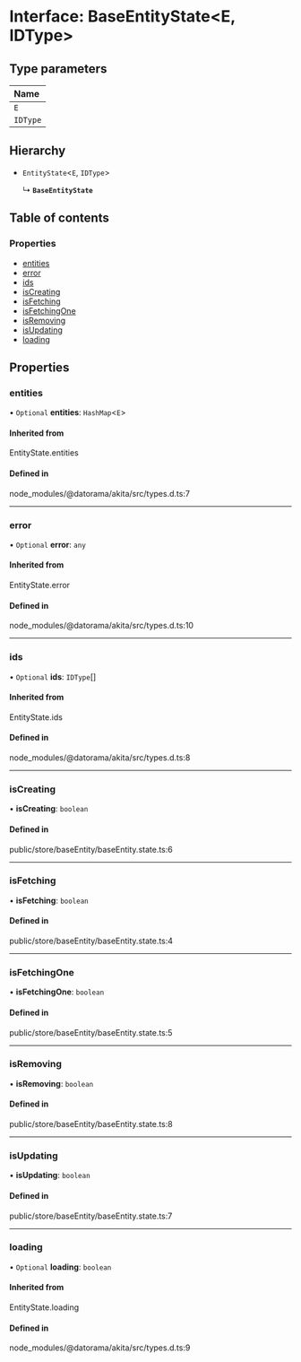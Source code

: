# Interface: BaseEntityState<E, IDType\>

## Type parameters

| Name |
| :------ |
| `E` |
| `IDType` |

## Hierarchy

- `EntityState`<`E`, `IDType`\>

  ↳ **`BaseEntityState`**

## Table of contents

### Properties

- [entities](../wiki/BaseEntityState#entities)
- [error](../wiki/BaseEntityState#error)
- [ids](../wiki/BaseEntityState#ids)
- [isCreating](../wiki/BaseEntityState#iscreating)
- [isFetching](../wiki/BaseEntityState#isfetching)
- [isFetchingOne](../wiki/BaseEntityState#isfetchingone)
- [isRemoving](../wiki/BaseEntityState#isremoving)
- [isUpdating](../wiki/BaseEntityState#isupdating)
- [loading](../wiki/BaseEntityState#loading)

## Properties

### entities

• `Optional` **entities**: `HashMap`<`E`\>

#### Inherited from

EntityState.entities

#### Defined in

node_modules/@datorama/akita/src/types.d.ts:7

___

### error

• `Optional` **error**: `any`

#### Inherited from

EntityState.error

#### Defined in

node_modules/@datorama/akita/src/types.d.ts:10

___

### ids

• `Optional` **ids**: `IDType`[]

#### Inherited from

EntityState.ids

#### Defined in

node_modules/@datorama/akita/src/types.d.ts:8

___

### isCreating

• **isCreating**: `boolean`

#### Defined in

public/store/baseEntity/baseEntity.state.ts:6

___

### isFetching

• **isFetching**: `boolean`

#### Defined in

public/store/baseEntity/baseEntity.state.ts:4

___

### isFetchingOne

• **isFetchingOne**: `boolean`

#### Defined in

public/store/baseEntity/baseEntity.state.ts:5

___

### isRemoving

• **isRemoving**: `boolean`

#### Defined in

public/store/baseEntity/baseEntity.state.ts:8

___

### isUpdating

• **isUpdating**: `boolean`

#### Defined in

public/store/baseEntity/baseEntity.state.ts:7

___

### loading

• `Optional` **loading**: `boolean`

#### Inherited from

EntityState.loading

#### Defined in

node_modules/@datorama/akita/src/types.d.ts:9
